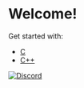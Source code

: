 # Welcome!
Get started with:
- [C](courses/C/C.md)
- [C++](courses/CPP/CPP.md)

[![Discord](https://img.shields.io/discord/609993365832073217?color=7289da&label=discord)](https://discord.gg/Sw3npy4)